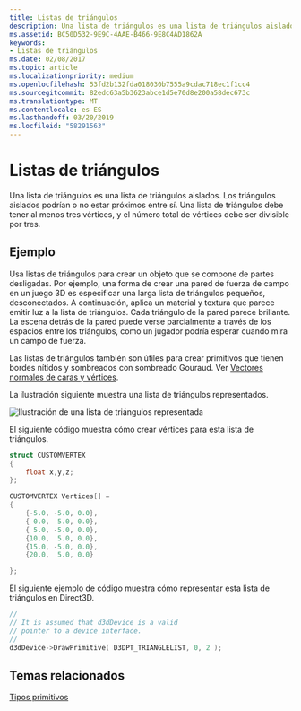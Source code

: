 ```yaml
---
title: Listas de triángulos
description: Una lista de triángulos es una lista de triángulos aislados. Los triángulos aislados podrían o no estar próximos entre sí. Una lista de triángulos debe tener al menos tres vértices, y el número total de vértices debe ser divisible por tres.
ms.assetid: BC50D532-9E9C-4AAE-B466-9E8C4AD1862A
keywords:
- Listas de triángulos
ms.date: 02/08/2017
ms.topic: article
ms.localizationpriority: medium
ms.openlocfilehash: 53fd2b132fda018030b7555a9cdac718ec1f1cc4
ms.sourcegitcommit: 82edc63a5b3623abce1d5e70d8e200a58dec673c
ms.translationtype: MT
ms.contentlocale: es-ES
ms.lasthandoff: 03/20/2019
ms.locfileid: "58291563"
---
```

# <a name="triangle-lists"></a>Listas de triángulos

Una lista de triángulos es una lista de triángulos aislados. Los triángulos aislados podrían o no estar próximos entre sí. Una lista de triángulos debe tener al menos tres vértices, y el número total de vértices debe ser divisible por tres.

## <a name="span-idexamplespanspan-idexamplespanspan-idexamplespanexample"></a><span id="Example"></span><span id="example"></span><span id="EXAMPLE"></span>Ejemplo


Usa listas de triángulos para crear un objeto que se compone de partes desligadas. Por ejemplo, una forma de crear una pared de fuerza de campo en un juego 3D es especificar una larga lista de triángulos pequeños, desconectados. A continuación, aplica un material y textura que parece emitir luz a la lista de triángulos. Cada triángulo de la pared parece brillante. La escena detrás de la pared puede verse parcialmente a través de los espacios entre los triángulos, como un jugador podría esperar cuando mira un campo de fuerza.

Las listas de triángulos también son útiles para crear primitivos que tienen bordes nítidos y sombreados con sombreado Gouraud. Ver [Vectores normales de caras y vértices](face-and-vertex-normal-vectors.md).

La ilustración siguiente muestra una lista de triángulos representados.

![Ilustración de una lista de triángulos representada](images/trilist.png)

El siguiente código muestra cómo crear vértices para esta lista de triángulos.

```cpp
struct CUSTOMVERTEX
{
    float x,y,z;
};

CUSTOMVERTEX Vertices[] = 
{
    {-5.0, -5.0, 0.0},
    { 0.0,  5.0, 0.0},
    { 5.0, -5.0, 0.0},
    {10.0,  5.0, 0.0},
    {15.0, -5.0, 0.0},
    {20.0,  5.0, 0.0}

};
```

El siguiente ejemplo de código muestra cómo representar esta lista de triángulos en Direct3D.

```cpp
//
// It is assumed that d3dDevice is a valid
// pointer to a device interface.
//
d3dDevice->DrawPrimitive( D3DPT_TRIANGLELIST, 0, 2 );
```

## <a name="span-idrelated-topicsspanrelated-topics"></a><span id="related-topics"></span>Temas relacionados


[Tipos primitivos](primitives.md)

 

 




